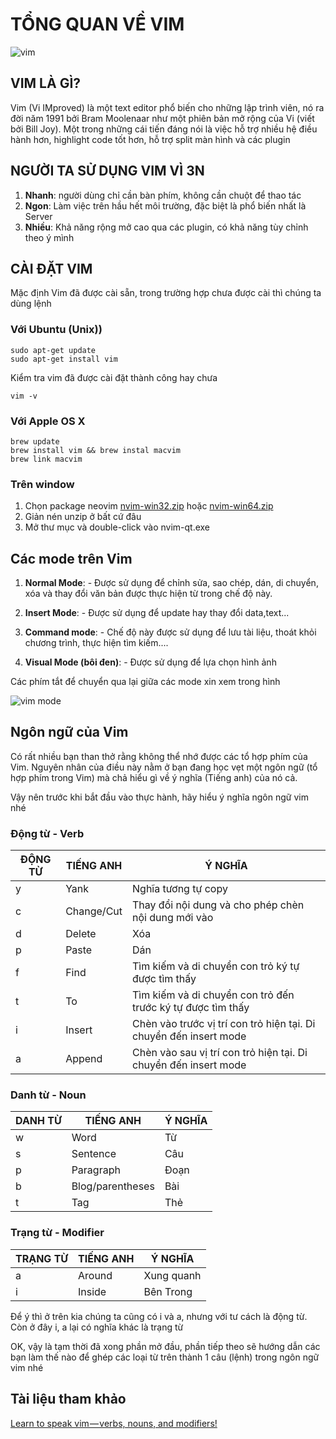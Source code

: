 # TỔNG QUAN VỀ VIM
![vim](https://upload.wikimedia.org/wikipedia/commons/thumb/9/9f/Vimlogo.svg/544px-Vimlogo.svg.png)

## VIM LÀ GÌ?
Vim (Vi IMproved) là một text editor phổ biến cho những lập trình viên, nó ra đời năm 1991 bởi Bram Moolenaar như một phiên bản mở rộng của Vi (viết bởi Bill Joy).  Một trong những cái tiến đáng nói là việc hỗ trợ nhiều hệ điều hành hơn, highlight code tốt hơn, hỗ trợ split màn hình và các plugin

## NGƯỜI TA SỬ DỤNG VIM VÌ 3N
1. **Nhanh**: người dùng chỉ cần bàn phím, không cần chuột để thao tác
2. **Ngon**: Làm việc trên hầu hết môi trường, đặc biệt là phổ biến nhất là Server
3. **Nhiều**: Khả năng rộng mở cao qua các plugin, có khả năng tùy chỉnh theo ý mình

## CÀI ĐẶT VIM
Mặc định Vim đã được cài sẵn, trong trường hợp chưa được cài thì chúng ta dùng lệnh

### Với Ubuntu (Unix))
    sudo apt-get update
    sudo apt-get install vim

Kiểm tra vim đã được cài đặt thành công hay chưa

    vim -v

### Với Apple OS X
    brew update 
    brew install vim && brew instal macvim
    brew link macvim

### Trên window

1. Chọn package neovim [nvim-win32.zip](nvim-win32)  hoặc [nvim-win64.zip](https://github.com/neovim/neovim/releases/download/v0.2.2/nvim-win64.zip)
2. Giản nén unzip ở bất cứ đâu
3. Mở thư mục và double-click vào nvim-qt.exe

## Các mode trên Vim

1. **Normal Mode**: - Được sử dụng để chỉnh sửa, sao chép, dán, di chuyển, xóa và thay đổi văn bản được thực hiện từ trong chế độ này.

2. **Insert Mode**: - Được sử dụng để update hay thay đổi data,text...

3. **Command mode**: - Chế độ này được sử dụng để lưu tài liệu, thoát khỏi chương trình, thực hiện tìm kiếm....

4. **Visual Mode (bôi đen)**: - Được sử dụng để lựa chọn hình ảnh

Các phím tắt để chuyển qua lại giữa các mode xin xem trong hình

![vim mode](https://imgur.com/3vCWdlL.png)

## Ngôn ngữ của Vim
Có rất nhiều bạn than thở rằng không thể nhớ được các tổ hợp phím của Vim. Nguyên nhân của điều này nằm ở bạn đang học vẹt một ngôn ngữ (tổ hợp phím trong Vim) mà chả hiểu gì về ý nghĩa (Tiếng anh) của nó cả.

Vậy nên trước khi bắt đầu vào thực hành, hãy hiểu ý nghĩa ngôn ngữ vim nhé

### Động từ - Verb
| ĐỘNG TỪ | TIẾNG ANH  | Ý NGHĨA                                                           |
| ------- | ---------- | ----------------------------------------------------------------- |
| y       | Yank       | Nghĩa tương tự copy                                               |
| c       | Change/Cut | Thay đổi nội dung và cho phép chèn nội dung mới vào               |
| d       | Delete     | Xóa                                                               |
| p       | Paste      | Dán                                                               |
| f       | Find       | Tìm kiếm và di chuyển con trỏ ký tự được tìm thấy                 |
| t       | To         | Tìm kiếm và di chuyển con trỏ đến trước ký tự được tìm thấy       |
| i       | Insert     | Chèn vào trước vị trí con trỏ hiện tại. Di chuyển đến insert mode |
| a       | Append     | Chèn vào sau vị trí con trỏ hiện tại. Di chuyển đến insert mode   |


### Danh từ - Noun

| DANH TỪ | TIẾNG ANH        | Ý NGHĨA |
| ------- | ---------------- | ------- |
| w       | Word             | Từ      |
| s       | Sentence         | Câu     |
| p       | Paragraph        | Đoạn    |
| b       | Blog/parentheses | Bài     |
| t       | Tag              | Thẻ     |


### Trạng từ - Modifier 

| TRẠNG TỪ | TIẾNG ANH | Ý NGHĨA    |
| -------- | --------- | ---------- |
| a        | Around    | Xung quanh |
| i        | Inside    | Bên Trong  |

Để ý thì ở trên kia chúng ta cũng có i và a, nhưng với tư cách là động từ. Còn ở đây i, a lại có nghĩa khác là trạng từ

OK, vậy là tạm thời đã xong phần mở đầu, phần tiếp theo sẽ hướng dẫn các bạn làm thế nào để ghép các loại từ trên thành 1 câu (lệnh) trong ngôn ngữ vim nhé

## Tài liệu tham khảo
[Learn to speak vim — verbs, nouns, and modifiers!](http://yanpritzker.com/2011/12/16/learn-to-speak-vim-verbs-nouns-and-modifiers/)

